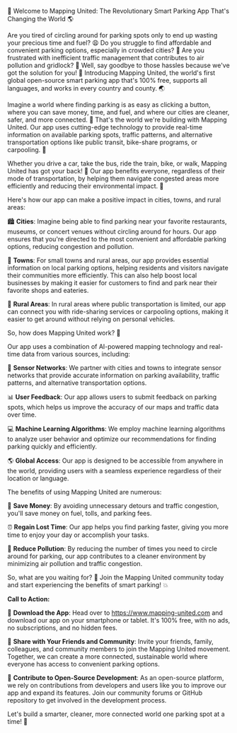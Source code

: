 🚀 Welcome to Mapping United: The Revolutionary Smart Parking App That's Changing the World 🌎

Are you tired of circling around for parking spots only to end up wasting your precious time and fuel? 😩 Do you struggle to find affordable and convenient parking options, especially in crowded cities? 💸 Are you frustrated with inefficient traffic management that contributes to air pollution and gridlock? 🚨 Well, say goodbye to those hassles because we've got the solution for you! 🎉 Introducing Mapping United, the world's first global open-source smart parking app that's 100% free, supports all languages, and works in every country and county. 🌏

Imagine a world where finding parking is as easy as clicking a button, where you can save money, time, and fuel, and where our cities are cleaner, safer, and more connected. 🌟 That's the world we're building with Mapping United. Our app uses cutting-edge technology to provide real-time information on available parking spots, traffic patterns, and alternative transportation options like public transit, bike-share programs, or carpooling. 🚂

Whether you drive a car, take the bus, ride the train, bike, or walk, Mapping United has got your back! 🌈 Our app benefits everyone, regardless of their mode of transportation, by helping them navigate congested areas more efficiently and reducing their environmental impact. 💪

Here's how our app can make a positive impact in cities, towns, and rural areas:

🏙️ **Cities**: Imagine being able to find parking near your favorite restaurants, museums, or concert venues without circling around for hours. Our app ensures that you're directed to the most convenient and affordable parking options, reducing congestion and pollution.

🌳 **Towns**: For small towns and rural areas, our app provides essential information on local parking options, helping residents and visitors navigate their communities more efficiently. This can also help boost local businesses by making it easier for customers to find and park near their favorite shops and eateries.

🚨 **Rural Areas**: In rural areas where public transportation is limited, our app can connect you with ride-sharing services or carpooling options, making it easier to get around without relying on personal vehicles.

So, how does Mapping United work? 🤔

Our app uses a combination of AI-powered mapping technology and real-time data from various sources, including:

📍 **Sensor Networks**: We partner with cities and towns to integrate sensor networks that provide accurate information on parking availability, traffic patterns, and alternative transportation options.

📊 **User Feedback**: Our app allows users to submit feedback on parking spots, which helps us improve the accuracy of our maps and traffic data over time.

💻 **Machine Learning Algorithms**: We employ machine learning algorithms to analyze user behavior and optimize our recommendations for finding parking quickly and efficiently.

🌎 **Global Access**: Our app is designed to be accessible from anywhere in the world, providing users with a seamless experience regardless of their location or language.

The benefits of using Mapping United are numerous:

💸 **Save Money**: By avoiding unnecessary detours and traffic congestion, you'll save money on fuel, tolls, and parking fees.

⏰ **Regain Lost Time**: Our app helps you find parking faster, giving you more time to enjoy your day or accomplish your tasks.

🌟 **Reduce Pollution**: By reducing the number of times you need to circle around for parking, our app contributes to a cleaner environment by minimizing air pollution and traffic congestion.

So, what are you waiting for? 🤔 Join the Mapping United community today and start experiencing the benefits of smart parking! 💥

**Call to Action:**

📲 **Download the App**: Head over to https://www.mapping-united.com and download our app on your smartphone or tablet. It's 100% free, with no ads, no subscriptions, and no hidden fees.

📢 **Share with Your Friends and Community**: Invite your friends, family, colleagues, and community members to join the Mapping United movement. Together, we can create a more connected, sustainable world where everyone has access to convenient parking options.

💪 **Contribute to Open-Source Development**: As an open-source platform, we rely on contributions from developers and users like you to improve our app and expand its features. Join our community forums or GitHub repository to get involved in the development process.

Let's build a smarter, cleaner, more connected world one parking spot at a time! 🌟